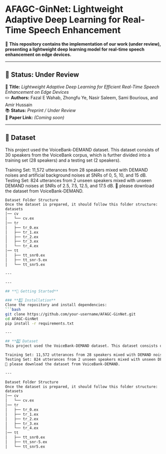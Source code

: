 # **AFAGC-GinNet: Lightweight Adaptive Deep Learning for Real-Time Speech Enhancement**  

🚀 **This repository contains the implementation of our work (under review), presenting a lightweight deep learning model for real-time speech enhancement on edge devices.**  

---

## **📌 Status: Under Review**  
📄 **Title:** *Lightweight Adaptive Deep Learning for Efficient Real-Time Speech Enhancement on Edge Devices*  
✏️ **Authors:** Fazal E Wahab, Zhongfu Ye, Nasir Saleem, Sami Bourious, and Amir Hussain  
📚 **Status:** *Preprint / Under Review*  
🔗 **Paper Link:** *(Coming soon)*  

---

## **📖 Dataset**  
This project used the VoiceBank-DEMAND dataset. This dataset consists of 30 speakers from the VoiceBank corpus, which is further divided into a training set (28 speakers) and a testing set (2 speakers).

Training Set: 11,572 utterances from 28 speakers mixed with DEMAND noises and artificial background noises at SNRs of 0, 5, 10, and 15 dB.
Testing Set: 824 utterances from 2 unseen speakers mixed with unseen DEMAND noises at SNRs of 2.5, 7.5, 12.5, and 17.5 dB.
📌 please download the dataset from VoiceBank-DEMAND.
```bash
Dataset Folder Structure
Once the dataset is prepared, it should follow this folder structure:
datasets
│── cv
│   └── cv.ex
│── tr
│   ├── tr_0.ex
│   ├── tr_1.ex
│   ├── tr_2.ex
│   ├── tr_3.ex
│   └── tr_4.ex
│── tt
│   ├── tt_snr0.ex
│   ├── tt_snr-5.ex
│   └── tt_snr5.ex

---

---

## **🚀 Getting Started**  

### **1️⃣ Installation**  
Clone the repository and install dependencies:  
```bash
git clone https://github.com/your-username/AFAGC-GinNet.git
cd AFAGC-GinNet
pip install -r requirements.txt

---

## **2️⃣ Dataset
This project used the VoiceBank-DEMAND dataset. This dataset consists of 30 speakers from the VoiceBank corpus, which is further divided into a training set (28 speakers) and a testing set (2 speakers).

Training Set: 11,572 utterances from 28 speakers mixed with DEMAND noises and artificial background noises at SNRs of 0, 5, 10, and 15 dB.
Testing Set: 824 utterances from 2 unseen speakers mixed with unseen DEMAND noises at SNRs of 2.5, 7.5, 12.5, and 17.5 dB.
📌 please download the dataset from VoiceBank-DEMAND.

---

Dataset Folder Structure
Once the dataset is prepared, it should follow this folder structure:
datasets
│── cv
│   └── cv.ex
│── tr
│   ├── tr_0.ex
│   ├── tr_1.ex
│   ├── tr_2.ex
│   ├── tr_3.ex
│   └── tr_4.ex
│── tt
│   ├── tt_snr0.ex
│   ├── tt_snr-5.ex
│   └── tt_snr5.ex

